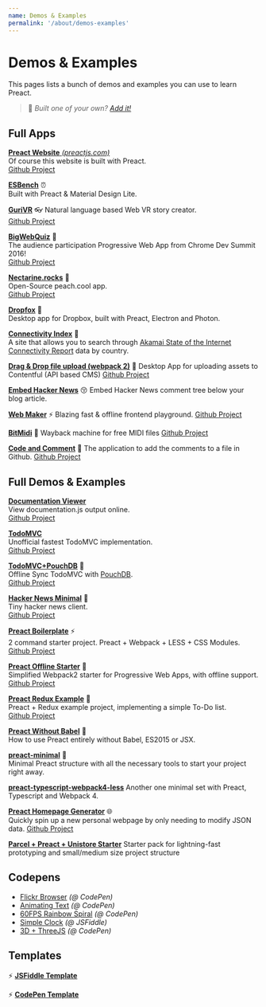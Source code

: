 ```yaml
---
name: Demos & Examples
permalink: '/about/demos-examples'
---
```


# Demos & Examples

This pages lists a bunch of demos and examples you can use to learn Preact.

> :information_desk_person: _Built one of your own?
> [Add it!](https://github.com/developit/preact-www/blob/master/content/about/demos-examples.md)_


## Full Apps

[**Preact Website** _(preactjs.com)_](https://preactjs.com)  
Of course this website is built with Preact.  
[Github Project](https://github.com/developit/preact-www)

**[ESBench](http://esbench.com)** :alarm_clock:  
Built with Preact & Material Design Lite.

[**GuriVR**](https://gurivr.com) :eyeglasses:
Natural language based Web VR story creator.  
[Github Project](https://github.com/opennewslabs/guri-vr)

[**BigWebQuiz**](https://bigwebquiz.com) :game_die:  
The audience participation Progressive Web App from Chrome Dev Summit 2016!  
[Github Project](https://github.com/jakearchibald/big-web-quiz)

**[Nectarine.rocks](http://nectarine.rocks)** :peach:  
Open-Source peach.cool app.  
[Github Project](https://github.com/developit/nectarine)

**[Dropfox](https://github.com/developit/dropfox)** :wolf:  
Desktop app for Dropbox, built with Preact, Electron and Photon.

**[Connectivity Index](https://cindex.co)** :iphone:  
A site that allows you to search through [Akamai State of the Internet Connectivity Report](https://content.akamai.com/PG7010-Q2-2016-SOTI-Connectivity-Report.html) data by country.

**[Drag & Drop file upload (webpack 2)](https://contentful-labs.github.io/file-upload-example/)** :rocket:
Desktop App for uploading assets to Contentful (API based CMS)
[Github Project](https://github.com/contentful-labs/file-upload-example)

**[Embed Hacker News](https://github.com/TXTPEN/hn)** :kissing_closed_eyes:
Embed Hacker News comment tree below your blog article.

**[Web Maker](https://webmakerapp.com/app/)** :zap:
Blazing fast & offline frontend playground.
[Github Project](https://github.com/chinchang/web-maker)

**[BitMidi](https://bitmidi.com/)** :musical_keyboard:
Wayback machine for free MIDI files
[Github Project](https://github.com/feross/bitmidi.com)

**[Code and Comment](https://code-and-comment.github.io/code-and-comment/)** :memo:
The application to add the comments to a file in Github.
[Github Project](https://github.com/code-and-comment/code-and-comment)

## Full Demos & Examples

**[Documentation Viewer](https://documentation-viewer.firebaseapp.com)**  
View documentation.js output online.  
[Github Project](https://github.com/developit/documentation-viewer)

**[TodoMVC](http://developit.github.io/preact-todomvc/)**  
Unofficial fastest TodoMVC implementation.  
[Github Project](https://github.com/developit/preact-todomvc)

**[TodoMVC+PouchDB](http://katopz.github.io/preact-todomvc-pouchdb/)** :floppy_disk:  
Offline Sync TodoMVC with [PouchDB](https://pouchdb.com/).  
[Github Project](https://github.com/katopz/preact-todomvc-pouchdb)

**[Hacker News Minimal](https://developit.github.io/hn_minimal/)** :newspaper:  
Tiny hacker news client.  
[Github Project](https://github.com/developit/hn_minimal)

**[Preact Boilerplate](https://preact-boilerplate.surge.sh)** :zap:  
2 command starter project. Preact + Webpack + LESS + CSS Modules.  
[Github Project](https://github.com/developit/preact-boilerplate)

**[Preact Offline Starter](https://preact-starter.now.sh)** :100:  
Simplified Webpack2 starter for Progressive Web Apps, with offline support.  
[Github Project](https://github.com/lukeed/preact-starter)

**[Preact Redux Example](https://preact-redux-example.surge.sh)** :repeat:  
Preact + Redux example project, implementing a simple To-Do list.  
[Github Project](https://github.com/developit/preact-redux-example)

**[Preact Without Babel](https://github.com/developit/preact-without-babel)** :horse:  
How to use Preact entirely without Babel, ES2015 or JSX.

**[preact-minimal](https://github.com/aganglada/preact-minimal)** :rocket:  
Minimal Preact structure with all the necessary tools to start your project right away.

**[preact-typescript-webpack4-less](https://github.com/lexey111/preact-typescript-webpack4-boilerplate)**
Another one minimal set with Preact, Typescript and Webpack 4.

**[Preact Homepage Generator](https://thomaswood.me/)** :globe_with_meridians:  
Quickly spin up a new personal webpage by only needing to modify JSON data.
[Github Project](https://github.com/tomasswood/preact-homepage-generator)

**[Parcel + Preact + Unistore Starter](https://github.com/hwclass/parcel-preact-unistore-starter)**
Starter pack for lightning-fast prototyping and small/medium size project structure

## Codepens

- [Flickr Browser](http://codepen.io/developit/full/VvMZwK/) _(@ CodePen)_
- [Animating Text](http://codepen.io/developit/full/LpNOdm/) _(@ CodePen)_
- [60FPS Rainbow Spiral](http://codepen.io/developit/full/xGoagz/) _(@ CodePen)_
- [Simple Clock](http://jsfiddle.net/developit/u9m5x0L7/embedded/result,js/) _(@ JSFiddle)_
- [3D + ThreeJS](http://codepen.io/developit/pen/PPMNjd?editors=0010) _(@ CodePen)_

## Templates

:zap: [**JSFiddle Template**](https://jsfiddle.net/developit/rs6zrh5f/embedded/result/)

:zap: [**CodePen Template**](http://codepen.io/developit/pen/pgaROe?editors=0010)
